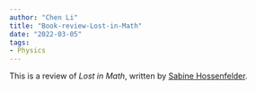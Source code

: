 ```yaml
---
author: "Chen Li"
title: "Book-review-Lost-in-Math"
date: "2022-03-05"
tags: 
- Physics
---
```


This is a review of _Lost in Math_, written by [Sabine Hossenfelder](https://sabinehossenfelder.com/).
